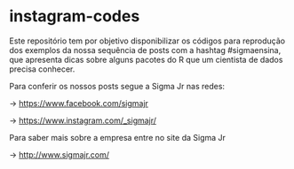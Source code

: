 # instagram-codes

Este repositório tem por objetivo disponibilizar os códigos para reprodução dos exemplos da nossa sequência de posts com a hashtag #sigmaensina, que apresenta dicas sobre alguns pacotes do R que um cientista de dados precisa conhecer. 

Para conferir os nossos posts segue a Sigma Jr nas redes:

→ https://www.facebook.com/sigmajr

→ https://www.instagram.com/_sigmajr/

Para saber mais sobre a empresa entre no site da Sigma Jr

→ http://www.sigmajr.com/

